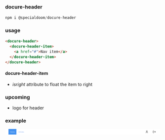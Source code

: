 ### docure-header

```js
npm i @specialdoom/docure-header
```

### usage

```html
<docure-header>
  <docure-header-item>
    <a href="#">Nav item</a>
  </docure-header-item>
</docure-header>
```

#### docure-header-item
 - _isright_ attribute to float the item to right


### upcoming
 - logo for header

### example 

![Presentation](presentation.png)